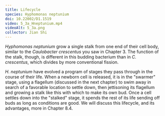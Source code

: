 ```yaml
---
title: Lifecycle
species: Hyphomonas neptunium 
doi: 10.22002/D1.1519
video: 5_3a_Hneptunium.mp4
videoAlt: 5_3a.png
collector: Jian Shi
---
```


*Hyphomonas neptunium* grow a single stalk from one end of their cell body, similar to the *Caulobacter crescentus* you saw in Chapter 3. The function of the stalk, though, is different in this budding bacterium than in *C. crescentus*, which divides by more conventional fission.

*H. neptunium* have evolved a program of stages they pass through in the course of their life. When a newborn cell is released, it is in the "swarmer" stage, using a flagellum (discussed in the next chapter) to swim away in search of a favorable location to settle down, then jettisoning its flagellum and growing a stalk like this with which to make its own bud. Once a cell settles down into the "stalked" stage, it spends the rest of its life sending off buds as long as conditions are good. We will discuss this lifecycle, and its advantages, more in Chapter 8.4.

